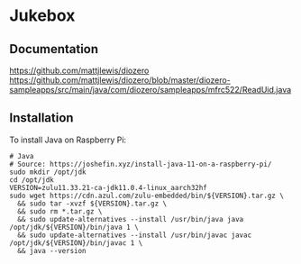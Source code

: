# Jukebox

## Documentation

https://github.com/mattjlewis/diozero
https://github.com/mattjlewis/diozero/blob/master/diozero-sampleapps/src/main/java/com/diozero/sampleapps/mfrc522/ReadUid.java


## Installation

To install Java on Raspberry Pi:
```shell script
# Java
# Source: https://joshefin.xyz/install-java-11-on-a-raspberry-pi/
sudo mkdir /opt/jdk
cd /opt/jdk
VERSION=zulu11.33.21-ca-jdk11.0.4-linux_aarch32hf
sudo wget https://cdn.azul.com/zulu-embedded/bin/${VERSION}.tar.gz \
  && sudo tar -xvzf ${VERSION}.tar.gz \
  && sudo rm *.tar.gz \
  && sudo update-alternatives --install /usr/bin/java java /opt/jdk/${VERSION}/bin/java 1 \
  && sudo update-alternatives --install /usr/bin/javac javac /opt/jdk/${VERSION}/bin/javac 1 \
  && java --version
```
